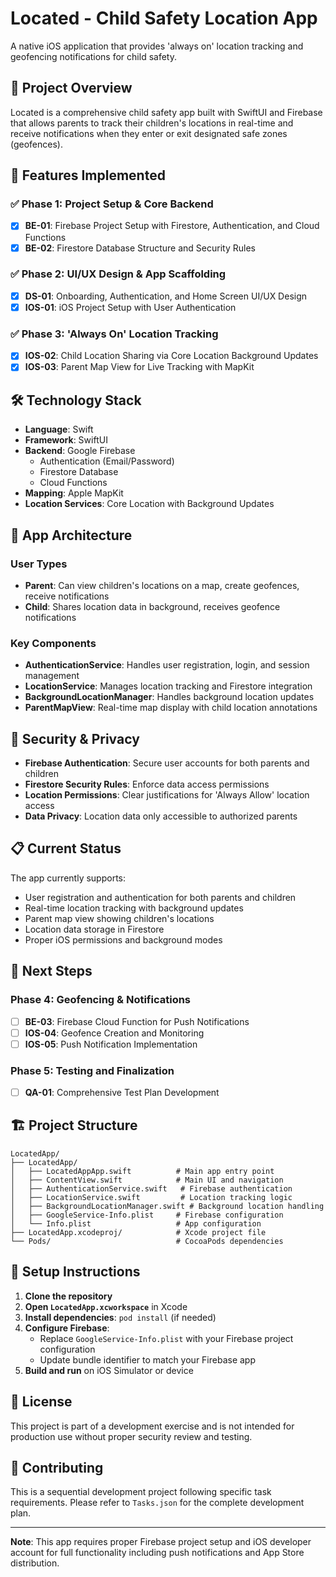# Located - Child Safety Location App

A native iOS application that provides 'always on' location tracking and geofencing notifications for child safety.

## 🎯 Project Overview

Located is a comprehensive child safety app built with SwiftUI and Firebase that allows parents to track their children's locations in real-time and receive notifications when they enter or exit designated safe zones (geofences).

## 🚀 Features Implemented

### ✅ Phase 1: Project Setup & Core Backend
- [x] **BE-01**: Firebase Project Setup with Firestore, Authentication, and Cloud Functions
- [x] **BE-02**: Firestore Database Structure and Security Rules

### ✅ Phase 2: UI/UX Design & App Scaffolding  
- [x] **DS-01**: Onboarding, Authentication, and Home Screen UI/UX Design
- [x] **IOS-01**: iOS Project Setup with User Authentication

### ✅ Phase 3: 'Always On' Location Tracking
- [x] **IOS-02**: Child Location Sharing via Core Location Background Updates
- [x] **IOS-03**: Parent Map View for Live Tracking with MapKit

## 🛠 Technology Stack

- **Language**: Swift
- **Framework**: SwiftUI
- **Backend**: Google Firebase
  - Authentication (Email/Password)
  - Firestore Database
  - Cloud Functions
- **Mapping**: Apple MapKit
- **Location Services**: Core Location with Background Updates

## 📱 App Architecture

### User Types
- **Parent**: Can view children's locations on a map, create geofences, receive notifications
- **Child**: Shares location data in background, receives geofence notifications

### Key Components
- **AuthenticationService**: Handles user registration, login, and session management
- **LocationService**: Manages location tracking and Firestore integration
- **BackgroundLocationManager**: Handles background location updates
- **ParentMapView**: Real-time map display with child location annotations

## 🔐 Security & Privacy

- **Firebase Authentication**: Secure user accounts for both parents and children
- **Firestore Security Rules**: Enforce data access permissions
- **Location Permissions**: Clear justifications for 'Always Allow' location access
- **Data Privacy**: Location data only accessible to authorized parents

## 📋 Current Status

The app currently supports:
- User registration and authentication for both parents and children
- Real-time location tracking with background updates
- Parent map view showing children's locations
- Location data storage in Firestore
- Proper iOS permissions and background modes

## 🚧 Next Steps

### Phase 4: Geofencing & Notifications
- [ ] **BE-03**: Firebase Cloud Function for Push Notifications
- [ ] **IOS-04**: Geofence Creation and Monitoring
- [ ] **IOS-05**: Push Notification Implementation

### Phase 5: Testing and Finalization
- [ ] **QA-01**: Comprehensive Test Plan Development

## 🏗 Project Structure

```
LocatedApp/
├── LocatedApp/
│   ├── LocatedAppApp.swift          # Main app entry point
│   ├── ContentView.swift            # Main UI and navigation
│   ├── AuthenticationService.swift   # Firebase authentication
│   ├── LocationService.swift         # Location tracking logic
│   ├── BackgroundLocationManager.swift # Background location handling
│   ├── GoogleService-Info.plist     # Firebase configuration
│   └── Info.plist                   # App configuration
├── LocatedApp.xcodeproj/            # Xcode project file
└── Pods/                            # CocoaPods dependencies
```

## 🔧 Setup Instructions

1. **Clone the repository**
2. **Open `LocatedApp.xcworkspace`** in Xcode
3. **Install dependencies**: `pod install` (if needed)
4. **Configure Firebase**:
   - Replace `GoogleService-Info.plist` with your Firebase project configuration
   - Update bundle identifier to match your Firebase app
5. **Build and run** on iOS Simulator or device

## 📄 License

This project is part of a development exercise and is not intended for production use without proper security review and testing.

## 🤝 Contributing

This is a sequential development project following specific task requirements. Please refer to `Tasks.json` for the complete development plan.

---

**Note**: This app requires proper Firebase project setup and iOS developer account for full functionality including push notifications and App Store distribution.

